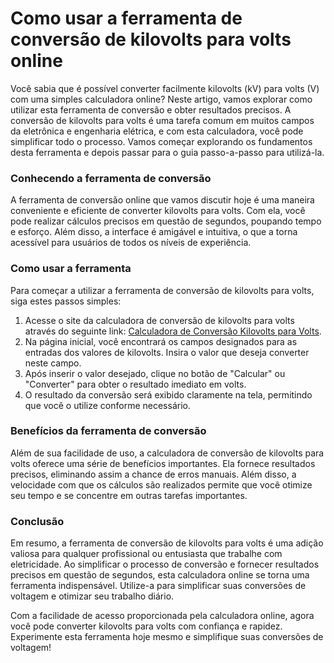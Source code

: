 Como usar a ferramenta de conversão de kilovolts para volts online
==================================================================

Você sabia que é possível converter facilmente kilovolts (kV) para volts (V) com uma simples calculadora online? Neste artigo, vamos explorar como utilizar esta ferramenta de conversão e obter resultados precisos. A conversão de kilovolts para volts é uma tarefa comum em muitos campos da eletrônica e engenharia elétrica, e com esta calculadora, você pode simplificar todo o processo. Vamos começar explorando os fundamentos desta ferramenta e depois passar para o guia passo-a-passo para utilizá-la.

### Conhecendo a ferramenta de conversão

A ferramenta de conversão online que vamos discutir hoje é uma maneira conveniente e eficiente de converter kilovolts para volts. Com ela, você pode realizar cálculos precisos em questão de segundos, poupando tempo e esforço. Além disso, a interface é amigável e intuitiva, o que a torna acessível para usuários de todos os níveis de experiência.

### Como usar a ferramenta

Para começar a utilizar a ferramenta de conversão de kilovolts para volts, siga estes passos simples:

1. Acesse o site da calculadora de conversão de kilovolts para volts através do seguinte link: [Calculadora de Conversão Kilovolts para Volts](https://www.onlinecalculatorsfree.com/pt/convert/kilovolts-to-volts.html).
2. Na página inicial, você encontrará os campos designados para as entradas dos valores de kilovolts. Insira o valor que deseja converter neste campo.
3. Após inserir o valor desejado, clique no botão de "Calcular" ou "Converter" para obter o resultado imediato em volts.
4. O resultado da conversão será exibido claramente na tela, permitindo que você o utilize conforme necessário.

### Benefícios da ferramenta de conversão

Além de sua facilidade de uso, a calculadora de conversão de kilovolts para volts oferece uma série de benefícios importantes. Ela fornece resultados precisos, eliminando assim a chance de erros manuais. Além disso, a velocidade com que os cálculos são realizados permite que você otimize seu tempo e se concentre em outras tarefas importantes.

### Conclusão

Em resumo, a ferramenta de conversão de kilovolts para volts é uma adição valiosa para qualquer profissional ou entusiasta que trabalhe com eletricidade. Ao simplificar o processo de conversão e fornecer resultados precisos em questão de segundos, esta calculadora online se torna uma ferramenta indispensável. Utilize-a para simplificar suas conversões de voltagem e otimizar seu trabalho diário.

Com a facilidade de acesso proporcionada pela calculadora online, agora você pode converter kilovolts para volts com confiança e rapidez. Experimente esta ferramenta hoje mesmo e simplifique suas conversões de voltagem!